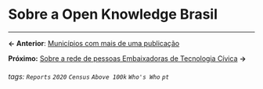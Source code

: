 # Sobre a Open Knowledge Brasil

---

**← Anterior**: <a href="https://hackmd.io/@querido-diario/report-census-qd-2020-multiple-pt" target="_self">Municípios com mais de uma publicação</a>

**Próximo:** <a href="https://hackmd.io/@querido-diario/report-census-qd-2020-ambassadors-pt" target="_self">Sobre a rede de pessoas Embaixadoras de Tecnologia Cívica</a> **→**

###### tags: `Reports` `2020` `Census` `Above 100k` `Who's Who` `pt`